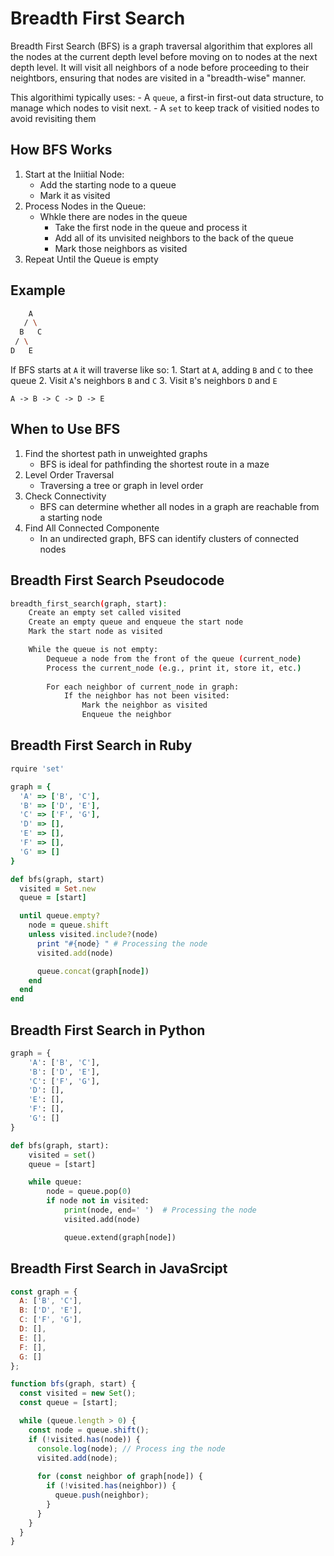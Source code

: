 # Breadth First Search

Breadth First Search (BFS) is a graph traversal algorithim that explores all the nodes at the current depth level before moving on to nodes at the next depth level.  It will visit all neighbors of a node before proceeding to their neightbors, ensuring that nodes are visited in a "breadth-wise" manner.

This algorithimi typically uses:
    - A `queue`, a first-in first-out data structure, to manage which nodes to visit next.
    - A `set` to keep track of visitied nodes to avoid revisiting them

## How BFS Works

1. Start at the Iniitial Node:
    - Add the starting node to a queue
    - Mark it as visited
2. Process Nodes in the Queue:
    - Whkle there are nodes in the queue
        - Take the first node in the queue and process it
        - Add all of its unvisited neighbors to the back of the queue
        - Mark those neighbors as visited
3. Repeat Until the Queue is empty

## Example
```bash
    A
   / \
  B   C
 / \
D   E
```
If BFS starts at `A` it will traverse like so:
    1. Start at `A`, adding `B` and `C` to thee queue
    2. Visit `A`'s neighbors `B` and `C`
    3. Visit `B`'s neighbors `D` and `E`

`A -> B -> C -> D -> E`

## When to Use BFS
1. Find the shortest path in unweighted graphs
    - BFS is ideal for pathfinding the shortest route in a maze
2. Level Order Traversal
    - Traversing a tree or graph in level order
3. Check Connectivity
    - BFS can determine whether all nodes in a graph are reachable from a starting node
4. Find All Connected Componente
    - In an undirected graph, BFS can identify clusters of connected nodes

## Breadth First Search Pseudocode
```bash
breadth_first_search(graph, start):
    Create an empty set called visited
    Create an empty queue and enqueue the start node
    Mark the start node as visited

    While the queue is not empty:
        Dequeue a node from the front of the queue (current_node)
        Process the current_node (e.g., print it, store it, etc.)
        
        For each neighbor of current_node in graph:
            If the neighbor has not been visited:
                Mark the neighbor as visited
                Enqueue the neighbor
```

## Breadth First Search in Ruby
```ruby
rquire 'set'

graph = {
  'A' => ['B', 'C'],
  'B' => ['D', 'E'],
  'C' => ['F', 'G'],
  'D' => [],
  'E' => [],
  'F' => [],
  'G' => []
}

def bfs(graph, start)
  visited = Set.new 
  queue = [start]

  until queue.empty?
    node = queue.shift
    unless visited.include?(node)
      print "#{node} " # Processing the node
      visited.add(node)

      queue.concat(graph[node])
    end
  end
end
```

## Breadth First Search in Python
```python
graph = {
    'A': ['B', 'C'],
    'B': ['D', 'E'],
    'C': ['F', 'G'],
    'D': [],
    'E': [],
    'F': [],
    'G': []
}

def bfs(graph, start):
    visited = set()
    queue = [start]

    while queue:
        node = queue.pop(0)
        if node not in visited:
            print(node, end=' ')  # Processing the node
            visited.add(node)

            queue.extend(graph[node])
```

## Breadth First Search in JavaSrcipt
```javascript
const graph = {
  A: ['B', 'C'],
  B: ['D', 'E'],
  C: ['F', 'G'],
  D: [],
  E: [],
  F: [],
  G: []
};

function bfs(graph, start) {
  const visited = new Set();
  const queue = [start];

  while (queue.length > 0) {
    const node = queue.shift();
    if (!visited.has(node)) {
      console.log(node); // Process ing the node
      visited.add(node);
      
      for (const neighbor of graph[node]) {
        if (!visited.has(neighbor)) {
          queue.push(neighbor);
        }
      }
    }
  }
}
```